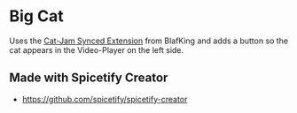 # Big Cat 

Uses the [Cat-Jam Synced Extension](https://github.com/BlafKing/spicetify-cat-jam-synced) from BlafKing and adds a button so the cat appears in the Video-Player on the left side.

## Made with Spicetify Creator
- https://github.com/spicetify/spicetify-creator
